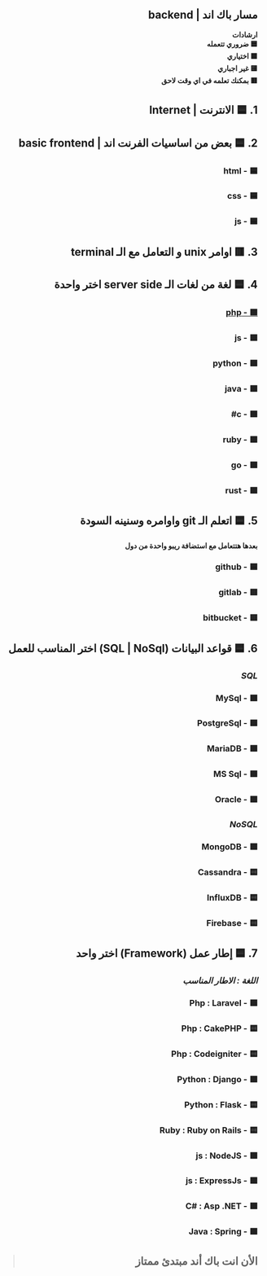 ## <div dir="rtl"> مسار باك اند | backend</div>

**<div dir="rtl">ارشادات</div>**
**<div dir="rtl">🟦 ضروري تتعمله</div>**
**<div dir="rtl">🟩 اختياري</div>**
**<div dir="rtl">🟨 غير اجباري</div>**
**<div dir="rtl">🟥 بمكنك تعلمه في اي وقت لاحق</div>**
## <div dir="rtl">1. 🟦 الانترنت | Internet</div>

## <div dir="rtl">2. 🟦 بعض من اساسيات الفرنت اند | basic frontend</div>
### <div dir="rtl">🟦 - html</div>
### <div dir="rtl">🟦 - css</div>
### <div dir="rtl">🟦 - js</div>

## <div dir="rtl">3. 🟥 اوامر unix و التعامل مع الـ terminal</div>

## <div dir="rtl">4. 🟦 لغة من لغات الـ server side اختر واحدة</div>
### [<div dir="rtl">🟩 - php</div>](./../php)
### <div dir="rtl">🟩 - js</div>
### <div dir="rtl">🟩 - python</div>
### <div dir="rtl">🟩 - java</div>
### <div dir="rtl">🟩 - c#</div>
### <div dir="rtl">🟩 - ruby</div> 
### <div dir="rtl">🟩 - go</div> 
### <div dir="rtl">🟩 - rust</div> 

## <div dir="rtl">5. 🟦 اتعلم الـ git واوامره وسنينه السودة</div>
#### <div dir="rtl"> بعدها هتتعامل مع استضافة ريبو واحدة من دول</div>
### <div dir="rtl">🟦 - github</div>
### <div dir="rtl">🟥 - gitlab</div>
### <div dir="rtl">🟥 - bitbucket</div> 

## <div dir="rtl">6. 🟦 قواعد البيانات (SQL | NoSql) اختر المناسب للعمل</div>
### *<div dir="rtl">SQL</div>*
### <div dir="rtl">🟩 - MySql</div>
### <div dir="rtl">🟩 - PostgreSql</div>
### <div dir="rtl">🟩 - MariaDB</div> 
### <div dir="rtl">🟩 - MS Sql</div> 
### <div dir="rtl">🟩 - Oracle</div>
### *<div dir="rtl">NoSQL</div>*
### <div dir="rtl">🟩 - MongoDB</div>
### <div dir="rtl">🟨 - Cassandra</div>
### <div dir="rtl">🟨 - InfluxDB</div>
### <div dir="rtl">🟨 - Firebase</div>

## <div dir="rtl">7. 🟦 إطار عمل (Framework) اختر واحد</div>
### *<div dir="rtl">اللغة : الاطار المناسب</div>*
### <div dir="rtl">🟩  - Php : Laravel</div>
### <div dir="rtl">🟨 - Php : CakePHP</div>
### <div dir="rtl">🟨 - Php : Codeigniter</div>
### <div dir="rtl">🟩  - Python : Django</div>
### <div dir="rtl">🟨 - Python : Flask</div>
### <div dir="rtl">🟨 - Ruby : Ruby on Rails</div>
### <div dir="rtl">🟩  - js : NodeJS</div>
### <div dir="rtl">🟩  - js : ExpressJs</div>
### <div dir="rtl">🟩  - C# : Asp .NET</div>
### <div dir="rtl">🟩  - Java : Spring</div>

>## <div dir="rtl"> الأن انت باك أند مبتدئ ممتاز </div>
